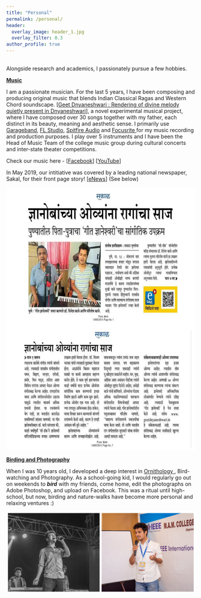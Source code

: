 ```yaml
---
title: "Personal"
permalink: /personal/
header:
  overlay_image: header_1.jpg
  overlay_filter: 0.3
author_profile: true
---
```

<br>
Alongside research and academics, I passionately pursue a few hobbies.
<br>

<ins><b>Music</b></ins>

I am a passionate musician. For the last 5 years, I have been composing and producing original music that blends Indian Classical Ragas and Western Chord soundscape. 
[<a href="https://sites.google.com/view/geetdnyaneshwari">Geet Dnyaneshwari : Rendering of divine melody quietly present in Dnyaneshwari</a>], a novel experimental musical project, 
where I have composed over 30 songs together with my father, each distinct in its beauty, meaning and aesthetic sense. 
I primarily use <a href = "https://www.apple.com/in/mac/garageband/">Garageband</a>, <a href = "https://www.image-line.com/flstudio/">FL Studio</a>,
<a href = "https://www.spitfireaudio.com/labs/">Spitfire Audio</a> and <a href = "https://focusrite.com/en"> Focusrite </a> for my music recording and production purposes. I play over 5 instruments and I have been the Head of Music Team of the college music group during cultural concerts and inter-state theater competitions.

Check our music here - [[Facebook](https://www.facebook.com/geet.dnyaneshwari)] [[YouTube](https://www.youtube.com/c/GeetDnyaneshwari)]  

In May 2019, our intitiative was covered by a leading national newspaper, Sakal, for their front page story! [[eNews](https://www.esakal.com/pune/ovi-dnyanoba-express-raag-189606)] (See below)

<img src = "/images/Sakal_Combine.jpg" width="700" height="700" />

<ins><b>Birding and Photography</b></ins>

When I was 10 years old, I developed a deep interest in <a href = "https://en.wikipedia.org/wiki/Ornithology"> Ornithology </a>, Bird-watching and Photography. As a school-going kid, I would regularly go out on weekends to <b><i>bird</i></b> with my friends, come home, edit the photographs on Adobe Photoshop, and upload on Facebook. This was a ritual until high-school, but now, birding and nature-walks have become more personal and relaxing ventures :)
<br>

<img src = "/images/Github Club.jpg">
